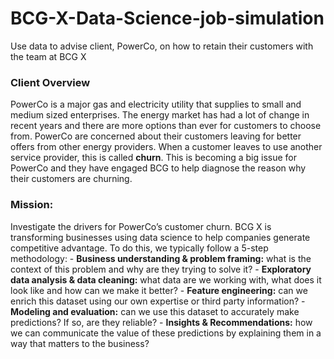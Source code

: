 # BCG-X-Data-Science-job-simulation
Use data to advise client, PowerCo, on how to retain their customers with the team at BCG X
### Client Overview
PowerCo is a major gas and electricity utility that supplies to small and medium sized enterprises. The energy market has had a lot of change in recent years and there are more options than ever for customers to choose from. PowerCo are concerned about their customers leaving for better offers from other energy providers. When a customer leaves to use another service provider, this is called **churn**. This is becoming a big issue for PowerCo and they have engaged BCG to help diagnose the reason why their customers are churning.

### Mission:
Investigate the drivers for PowerCo’s customer churn.
BCG X is transforming businesses using data science to help companies generate competitive advantage. To do this, we typically follow a 5-step methodology:
        - **Business understanding & problem framing:** what is the context of this problem and why are they trying to solve it?
        - **Exploratory data analysis & data cleaning:** what data are we working with, what does it look like and how can we make it better?
        - **Feature engineering:** can we enrich this dataset using our own expertise or third party information?
        - **Modeling and evaluation:** can we use this dataset to accurately make predictions? If so, are they reliable?
        - **Insights & Recommendations:** how we can communicate the value of these predictions by explaining them in a way that matters to the business?
